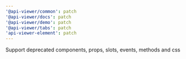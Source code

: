 ```yaml
---
'@api-viewer/common': patch
'@api-viewer/docs': patch
'@api-viewer/demo': patch
'@api-viewer/tabs': patch
'api-viewer-element': patch
---
```


Support deprecated components, props, slots, events, methods and css
